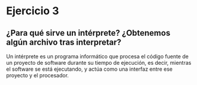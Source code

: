 # Ejercicio 3
## ¿Para qué sirve un intérprete? ¿Obtenemos algún archivo tras interpretar?
Un intérprete es un programa informático que procesa el código fuente de un proyecto de software durante su tiempo de ejecución, es decir, mientras el software se está ejecutando, y actúa como una interfaz entre ese proyecto y el procesador.
